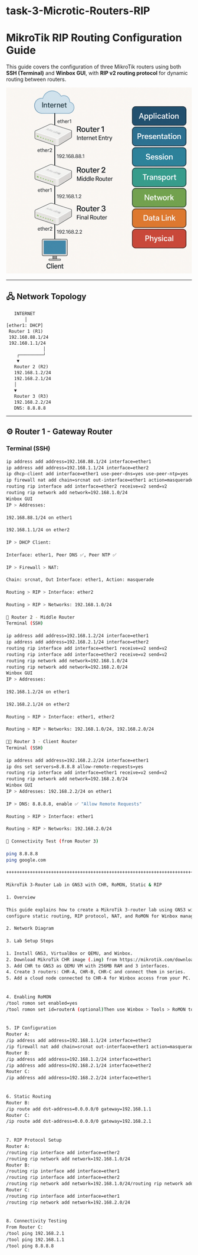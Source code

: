 # task-3-Microtic-Routers-RIP


# MikroTik RIP Routing Configuration Guide

This guide covers the configuration of three MikroTik routers using both **SSH (Terminal)** and **Winbox GUI**, with **RIP v2 routing protocol** for dynamic routing between routers.


![1](./router_architecture.png)


---

## 🖧 Network Topology


       INTERNET
           │
    [ether1: DHCP]
     Router 1 (R1)
     192.168.88.1/24
     192.168.1.1/24
                  │
        ┌─────────┘
        ▼
       Router 2 (R2)
       192.168.1.2/24
       192.168.2.1/24
       │
       ▼
       Router 3 (R3)
       192.168.2.2/24
       DNS: 8.8.8.8


---

## ⚙️ Router 1 - Gateway Router

### Terminal (SSH)
```bash
ip address add address=192.168.88.1/24 interface=ether1
ip address add address=192.168.1.1/24 interface=ether2
ip dhcp-client add interface=ether1 use-peer-dns=yes use-peer-ntp=yes
ip firewall nat add chain=srcnat out-interface=ether1 action=masquerade
routing rip interface add interface=ether2 receive=v2 send=v2
routing rip network add network=192.168.1.0/24
Winbox GUI
IP > Addresses:

192.168.88.1/24 on ether1

192.168.1.1/24 on ether2

IP > DHCP Client:

Interface: ether1, Peer DNS ✅, Peer NTP ✅

IP > Firewall > NAT:

Chain: srcnat, Out Interface: ether1, Action: masquerade

Routing > RIP > Interface: ether2

Routing > RIP > Networks: 192.168.1.0/24

🔁 Router 2 - Middle Router
Terminal (SSH)

ip address add address=192.168.1.2/24 interface=ether1
ip address add address=192.168.2.1/24 interface=ether2
routing rip interface add interface=ether1 receive=v2 send=v2
routing rip interface add interface=ether2 receive=v2 send=v2
routing rip network add network=192.168.1.0/24
routing rip network add network=192.168.2.0/24
Winbox GUI
IP > Addresses:

192.168.1.2/24 on ether1

192.168.2.1/24 on ether2

Routing > RIP > Interface: ether1, ether2

Routing > RIP > Networks: 192.168.1.0/24, 192.168.2.0/24

🧑‍💻 Router 3 - Client Router
Terminal (SSH)

ip address add address=192.168.2.2/24 interface=ether1
ip dns set servers=8.8.8.8 allow-remote-requests=yes
routing rip interface add interface=ether1 receive=v2 send=v2
routing rip network add network=192.168.2.0/24
Winbox GUI
IP > Addresses: 192.168.2.2/24 on ether1

IP > DNS: 8.8.8.8, enable ✅ "Allow Remote Requests"

Routing > RIP > Interface: ether1

Routing > RIP > Networks: 192.168.2.0/24

🧪 Connectivity Test (from Router 3)

ping 8.8.8.8
ping google.com

+++++++++++++++++++++++++++++++++++++++++++++++++++++++++++++++++++++++++++++++++++++++++++++++++++++

MikroTik 3-Router Lab in GNS3 with CHR, RoMON, Static & RIP

1. Overview

This guide explains how to create a MikroTik 3-router lab using GNS3 with CHR images. You will
configure static routing, RIP protocol, NAT, and RoMON for Winbox management.

2. Network Diagram

3. Lab Setup Steps

1. Install GNS3, VirtualBox or QEMU, and Winbox.
2. Download MikroTik CHR image (.img) from https://mikrotik.com/download.
3. Add CHR to GNS3 as QEMU VM with 256MB RAM and 3 interfaces.
4. Create 3 routers: CHR-A, CHR-B, CHR-C and connect them in series.
5. Add a cloud node connected to CHR-A for Winbox access from your PC.


4. Enabling RoMON
/tool romon set enabled=yes
/tool romon set id=routerA (optional)Then use Winbox > Tools > RoMON to connect to other routers via CHR-A.


5. IP Configuration
Router A:
/ip address add address=192.168.1.1/24 interface=ether2
/ip firewall nat add chain=srcnat out-interface=ether1 action=masquerade
Router B:
/ip address add address=192.168.1.2/24 interface=ether1
/ip address add address=192.168.2.1/24 interface=ether2
Router C:
/ip address add address=192.168.2.2/24 interface=ether1


6. Static Routing
Router B:
/ip route add dst-address=0.0.0.0/0 gateway=192.168.1.1
Router C:
/ip route add dst-address=0.0.0.0/0 gateway=192.168.2.1


7. RIP Protocol Setup
Router A:
/routing rip interface add interface=ether2
/routing rip network add network=192.168.1.0/24
Router B:
/routing rip interface add interface=ether1
/routing rip interface add interface=ether2
/routing rip network add network=192.168.1.0/24/routing rip network add network=192.168.2.0/24
Router C:
/routing rip interface add interface=ether1
/routing rip network add network=192.168.2.0/24


8. Connectivity Testing
From Router C:
/tool ping 192.168.2.1
/tool ping 192.168.1.1
/tool ping 8.8.8.8
